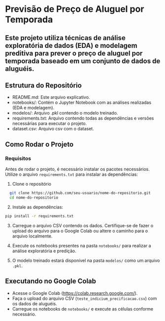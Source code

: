 # Previsão de Preço de Aluguel por Temporada

Este projeto utiliza técnicas de análise exploratória de dados (EDA) e modelagem preditiva para prever o preço de aluguel por temporada baseado em um conjunto de dados de aluguéis.
---
## Estrutura do Repositório
* README.md: Este arquivo explicativo.
* notebooks/: Contém o Jupyter Notebook com as análises realizadas (EDA e modelagem).
* modelos/: Arquivo .pkl contendo o modelo treinado.
* requirements.txt: Arquivo contendo todas as dependências e versões necessárias para executar o projeto.
* dataset.csv: Arquivo csv com o dataset.

## Como Rodar o Projeto
### Requisitos
Antes de rodar o projeto, é necessário instalar os pacotes necessários. Utilize o arquivo `requirements.txt` para instalar as dependências:
1. Clone o repositório
```bash
  git clone https://github.com/seu-usuario/nome-do-repositorio.git
  cd nome-do-repositorio
```

2. Instale as dependências:
```bash
pip install -r requirements.txt
```
3. Carregue o arquivo CSV contendo os dados. Certifique-se de fazer o upload do arquivo para o Google Colab ou altere o caminho para o arquivo localmente.

4. Execute os notebooks presentes na pasta `notebooks/` para realizar a análise exploratória e predição.

5. O modelo treinado estará disponível na pasta `modelos/` como um arquivo `.pkl`.

## Executando no Google Colab
- Acesse o Google Colab (https://colab.research.google.com/).
- Faça o upload do arquivo CSV (`teste_indicium_precificacao.csv`) com os dados de aluguéis.
- Carregue os notebooks de `notebooks/` e execute as células conforme necessário.
